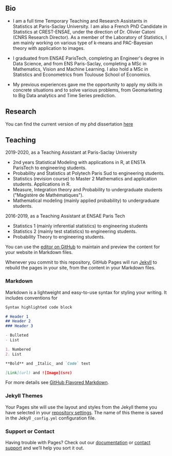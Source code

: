 ## Bio

* I am a full time Temporary Teaching and Research Assistants in Statistics at Paris-Saclay University.
I am also a French PhD Candidate in Statistics at CREST-ENSAE, under the direction of Dr. Olivier Catoni (CNRS Research Director). 
As a member of the Laboratory of Statistics, I am mainly working on various type of k-means and PAC-Bayesian theory with application to images. 


* I graduated from ENSAE ParisTech, completing an Engineer's degree in Data Science, and from ENS Paris-Saclay, completing a MSc in Mathematics, Vision and Machine Learning. 
I also hold a MSc in Statistics and Econometrics from Toulouse School of Economics.


* My previous experiences gave me the opportunity to apply my skills in concrete situations and to solve various problems, from Geomarketing to Big Data analytics and Time Series prediction.


## Research
You can find the current version of my phd dissertation
[here](https://github.com/GautierAppert/phd-thesis/blob/master/thesis.pdf)

## Teaching

2019-2020, as a Teaching Assistant at Paris-Saclay University

* 2nd years Statistical Modeling with applications in R, at ENSTA ParisTech to engineering students.
* Probability and Statistics at Polytech Paris Sud to engineering students. 
* Statistics (revision course) to Master 2 Mathematics and application students. Applications in R. 
* Measure, Integration theory and Probability to undergraduate students ("Magistère de Mathématiques").
* Mathematical modeling (mainly applied probability) to undergraduate students.

2016-2019, as a Teaching Assistant at ENSAE Paris Tech

* Statistics 1 (mainly inferential statistics) to engineering students
* Statistics 2 (mainly test statistics) to engineering students.
* Probability Theory to engineering students.

You can use the [editor on GitHub](https://github.com/GautierAppert/gautierappert.github.io/edit/master/index.md) to maintain and preview the content for your website in Markdown files.

Whenever you commit to this repository, GitHub Pages will run [Jekyll](https://jekyllrb.com/) to rebuild the pages in your site, from the content in your Markdown files.

### Markdown

Markdown is a lightweight and easy-to-use syntax for styling your writing. It includes conventions for

```markdown
Syntax highlighted code block

# Header 1
## Header 2
### Header 3

- Bulleted
- List

1. Numbered
2. List

**Bold** and _Italic_ and `Code` text

[Link](url) and ![Image](src)
```

For more details see [GitHub Flavored Markdown](https://guides.github.com/features/mastering-markdown/).

### Jekyll Themes

Your Pages site will use the layout and styles from the Jekyll theme you have selected in your [repository settings](https://github.com/GautierAppert/gautierappert.github.io/settings). The name of this theme is saved in the Jekyll `_config.yml` configuration file.

### Support or Contact

Having trouble with Pages? Check out our [documentation](https://help.github.com/categories/github-pages-basics/) or [contact support](https://github.com/contact) and we’ll help you sort it out.
